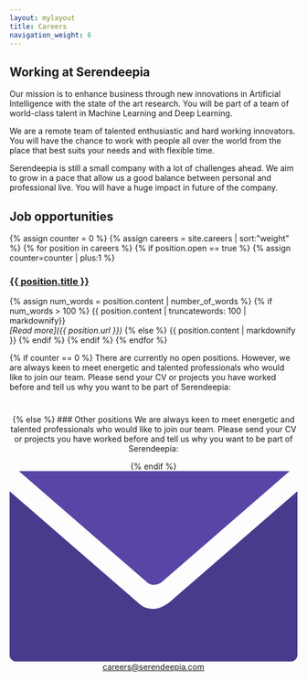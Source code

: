 ```yaml
---
layout: mylayout
title: Careers
navigation_weight: 6
---
```


## Working at Serendeepia 

Our mission is to enhance business through new innovations in Artificial Intelligence with the state of the art research. You will be part of a team of world-class talent in Machine Learning and Deep Learning. 

We are a remote team of talented enthusiastic and hard working innovators. You will have the chance to work with people all over the world from the place that best suits your needs and with flexible time.

Serendeepia is still a small company with a lot of challenges ahead. We aim to grow in a pace that allow us a good balance between personal and professional live. You will have a huge impact in future of the company. 

## Job opportunities

{% assign counter = 0 %}
{% assign careers = site.careers | sort:"weight" %}
{% for position in careers %}
{% if position.open == true %}
{% assign counter=counter | plus:1 %}
### [{{ position.title }}]({{position.url}})
{% assign num_words = position.content | number_of_words %}
{% if num_words > 100 %}
{{ position.content | truncatewords: 100 | markdownify}}  
_[Read more]({{ position.url }})_
{% else %}
{{ position.content | markdownify }}
{% endif %}
{% endif %}
{% endfor %}


{% if counter == 0 %}
There are currently no open positions. However, we are always keen to meet energetic and talented professionals who would like to join our team. Please send your CV or projects you have worked before and tell us why you want to be part of Serendeepia:
<p style="text-align: center; margin-top: 40px;">
{% else %}
### Other positions
We are always keen to meet energetic and talented professionals who would like to join our team. Please send your CV or projects you have worked before and tell us why you want to be part of Serendeepia:
<p style="text-align: center;">
{% endif %}
<span class="icon">
    <svg viewBox="0 4.801209 28.3499966 18.7475815">
    <path fill="#4a3a8b"
          d="M15.699194,17.7568531c-0.4572582,0.3048401-0.9145174,0.6096783-1.5241938,0.6096783 c-0.6096773,0-1.0669355-0.15242-1.5241938-0.6096783L0,6.7826605v16.1564522C0,23.2439518,0.3048387,23.54879,0.6096774,23.54879 h27.1306419c0.3048401,0,0.6096764-0.3048382,0.6096764-0.6096764V6.7826605L15.699194,17.7568531z"/>
    <path fill="#5945a6"
          d="M14.9370966,15.7754021L27.587904,4.801209H0.9145162l12.6508064,10.9741936 C13.870162,16.0802422,14.4798384,16.0802422,14.9370966,15.7754021z"/>
    </svg>
</span>
<a href="mailto:careers@serendeepia.com">careers@serendeepia.com</a>
</p>